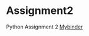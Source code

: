 # Assignment2
Python Assignment 2
[Mybinder](https://mybinder.org/v2/gh/python-sem4-sv/Assignment2/master?fbclid=IwAR2FzT-QiZyccHcfj0vzOdw1w3cQ4H3Fl8oXlIBJoSJIcuAHmlO8ynxbcUE)
